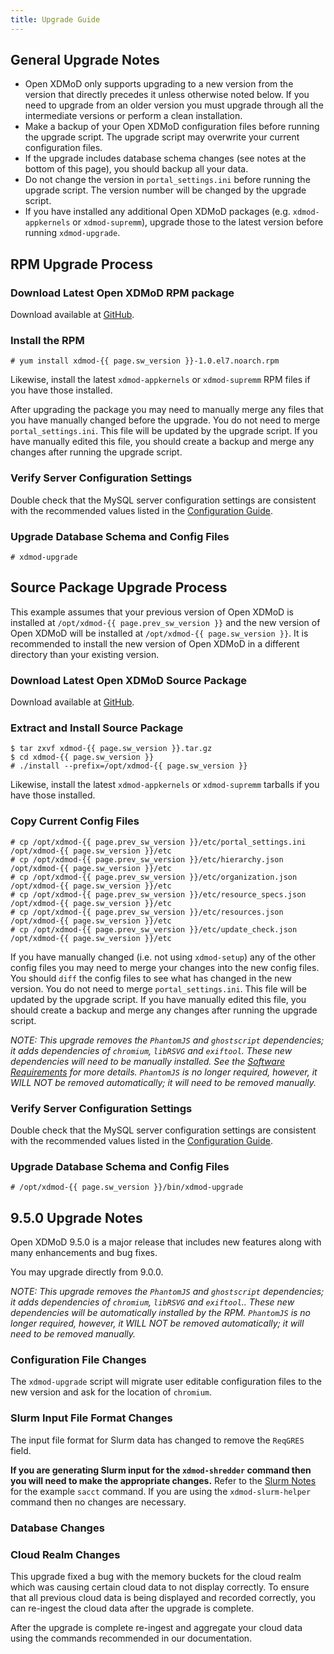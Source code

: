 ```yaml
---
title: Upgrade Guide
---
```


General Upgrade Notes
---------------------

- Open XDMoD only supports upgrading to a new version from the version that
  directly precedes it unless otherwise noted below.  If you need to upgrade
  from an older version you must upgrade through all the intermediate versions
  or perform a clean installation.
- Make a backup of your Open XDMoD configuration files before running
  the upgrade script.  The upgrade script may overwrite your current
  configuration files.
- If the upgrade includes database schema changes (see notes at the
  bottom of this page), you should backup all your data.
- Do not change the version in `portal_settings.ini` before running the
  upgrade script.  The version number will be changed by the upgrade
  script.
- If you have installed any additional Open XDMoD packages (e.g.
  `xdmod-appkernels` or `xdmod-supremm`), upgrade those to the latest
  version before running `xdmod-upgrade`.

RPM Upgrade Process
-------------------

### Download Latest Open XDMoD RPM package

Download available at [GitHub][github-latest-release].

### Install the RPM

    # yum install xdmod-{{ page.sw_version }}-1.0.el7.noarch.rpm

Likewise, install the latest `xdmod-appkernels` or `xdmod-supremm` RPM
files if you have those installed.

After upgrading the package you may need to manually merge any files
that you have manually changed before the upgrade.  You do not need to
merge `portal_settings.ini`.  This file will be updated by the upgrade
script.  If you have manually edited this file, you should create a
backup and merge any changes after running the upgrade script.

### Verify Server Configuration Settings

Double check that the MySQL server configuration settings are consistent with
the recommended values listed in the [Configuration Guide][mysql-config].

### Upgrade Database Schema and Config Files

    # xdmod-upgrade

Source Package Upgrade Process
------------------------------

This example assumes that your previous version of Open XDMoD is installed at
`/opt/xdmod-{{ page.prev_sw_version }}` and the new version of Open XDMoD will be installed at
`/opt/xdmod-{{ page.sw_version }}`.  It is recommended to install the new version of Open XDMoD
in a different directory than your existing version.

### Download Latest Open XDMoD Source Package

Download available at [GitHub][github-latest-release].

### Extract and Install Source Package

    $ tar zxvf xdmod-{{ page.sw_version }}.tar.gz
    $ cd xdmod-{{ page.sw_version }}
    # ./install --prefix=/opt/xdmod-{{ page.sw_version }}

Likewise, install the latest `xdmod-appkernels` or `xdmod-supremm`
tarballs if you have those installed.

### Copy Current Config Files

    # cp /opt/xdmod-{{ page.prev_sw_version }}/etc/portal_settings.ini /opt/xdmod-{{ page.sw_version }}/etc
    # cp /opt/xdmod-{{ page.prev_sw_version }}/etc/hierarchy.json      /opt/xdmod-{{ page.sw_version }}/etc
    # cp /opt/xdmod-{{ page.prev_sw_version }}/etc/organization.json   /opt/xdmod-{{ page.sw_version }}/etc
    # cp /opt/xdmod-{{ page.prev_sw_version }}/etc/resource_specs.json /opt/xdmod-{{ page.sw_version }}/etc
    # cp /opt/xdmod-{{ page.prev_sw_version }}/etc/resources.json      /opt/xdmod-{{ page.sw_version }}/etc
    # cp /opt/xdmod-{{ page.prev_sw_version }}/etc/update_check.json   /opt/xdmod-{{ page.sw_version }}/etc

If you have manually changed (i.e. not using `xdmod-setup`) any of the
other config files you may need to merge your changes into the new
config files.  You should `diff` the config files to see what has
changed in the new version.  You do not need to merge
`portal_settings.ini`.  This file will be updated by the upgrade script.
If you have manually edited this file, you should create a backup and
merge any changes after running the upgrade script.

*NOTE: This upgrade removes the `PhantomJS` and `ghostscript` dependencies; it adds dependencies of `chromium`, `libRSVG` and `exiftool`. These new dependencies will need to be manually installed. See the [Software Requirements](software-requirements.html) for more details.
`PhantomJS` is no longer required, however, it WILL NOT be removed automatically; it will need to be removed manually.*

### Verify Server Configuration Settings

Double check that the MySQL server configuration settings are consistent with
the recommended values listed in the [Configuration Guide][mysql-config].

### Upgrade Database Schema and Config Files

    # /opt/xdmod-{{ page.sw_version }}/bin/xdmod-upgrade

9.5.0 Upgrade Notes
-------------------

Open XDMoD 9.5.0 is a major release that includes new features along with many
enhancements and bug fixes.

You may upgrade directly from 9.0.0.

*NOTE: This upgrade removes the `PhantomJS` and `ghostscript` dependencies; it adds dependencies of `chromium`, `libRSVG` and `exiftool`.. These new dependencies will be automatically installed by the RPM.
`PhantomJS` is no longer required, however, it WILL NOT be removed automatically; it will need to be removed manually.*

### Configuration File Changes

The `xdmod-upgrade` script will migrate user editable configuration files to the new version and ask for the location of `chromium`.

### Slurm Input File Format Changes

The input file format for Slurm data has changed to remove the `ReqGRES` field.

**If you are generating Slurm input for the `xdmod-shredder` command then you
will need to make the appropriate changes.**  Refer to the [Slurm
Notes](resource-manager-slurm.html#input-format) for the example `sacct`
command.  If you are using the `xdmod-slurm-helper` command then no changes are
necessary.

### Database Changes

[github-latest-release]: https://github.com/ubccr/xdmod/releases/latest
[mysql-config]: configuration.md#mysql-configuration


### Cloud Realm Changes 

This upgrade fixed a bug with the memory buckets for the cloud realm which was causing certain cloud data to not display correctly. To ensure that all previous cloud data is being displayed and recorded correctly, you can re-ingest the cloud data after the upgrade is complete. 

After the upgrade is complete re-ingest and aggregate your cloud data using the
commands recommended in our documentation.
